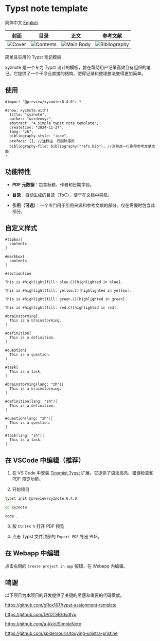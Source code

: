 # Typst note template

简体中文 [English](README.md)

| 封面 | 目录 | 正文 | 参考文献 |
|:--:|:--:|:--:|:--:|
| ![Cover](image/main.png) | ![Contents](image/page-2.png) | ![Main Body](image/page-3.png) | ![Bibliography](image/page-4.png) |

简单且实用的 Typst 笔记模板

xyznote 是一个专为 Typst 设计的模板，旨在帮助用户记录高效且有组织的笔记。它提供了一个干净且直接的结构，使得记录和整理想法变得更加简单。

## 使用

```typ
#import "@preview/xyznote:0.4.0": *

#show: xyznote.with(
  title: "xyznote",
  author: "wardenxyz",
  abstract: "A simple typst note template",
  createtime: "2024-11-27",
  lang: "zh",
  bibliography-style: "ieee",
  preface: [], //注释这一行删除序页
  bibliography-file: bibliography("refs.bib"), //注释这一行删除参考文献页面
)
```

## 功能特性

- **PDF 元数据**：包含标题、作者和日期字段。

- **目录**：自动生成的目录（ToC），便于在文档中导航。

- **引用（可选）**：一个专门用于引用来源和参考文献的部分。仅在需要时包含此部分。

## 自定义样式

```typ
#tipbox[
  contents
]
```

```typ
#markbox[
  contents
]
```

```typ
#sectionline
```

```typ
This is #highlight(fill: blue.C)[highlighted in blue].

This is #highlight(fill: yellow.C)[highlighted in yellow].

This is #highlight(fill: green.C)[highlighted in green].

This is #highlight(fill: red.C)[highlighted in red].
```

```typ
#brainstorming[
  This is a brainstorming.
]
```

```typ
#definition[
  This is a definition.
]
```

```typ
#question[
  This is a question.
]
```

```typ
#task[
  This is a task.
]
```

```typ
#brainstorming(lang: "zh")[
  This is a brainstorming.
]
```

```typ
#definition(lang: "zh")[
  This is a definition.
]
```

```typ
#question(lang: "zh")[
  This is a question.
]
```

```typ
#task(lang: "zh")[
  This is a task.
]
```

## 在 VSCode 中编辑（推荐）

1. 在 VS Code 中安装 [Tinymist Typst](https://marketplace.visualstudio.com/items?itemName=myriad-dreamin.tinymist) 扩展，它提供了语法高亮、错误检查和 PDF 预览功能。

2. 开始项目

```bash
typst init @preview/xyznote:0.4.0
```

```bash
cd xyznote
```

```bash
code .
```

3. 按 `Ctrl+K V` 打开 PDF 预览

4. 点击 Typst 文件顶部的 `Export PDF` 导出 PDF。

## 在 Webapp 中编辑

点击右侧的 `Create project in app` 按钮，在 Webapp 内编辑。

## 鸣谢

以下项目为本项目的开发提供了关键的灵感和重要的代码贡献。

https://github.com/gRox167/typst-assignment-template

https://github.com/DVDTSB/dvdtyp

https://github.com/a-kkiri/SimpleNote

https://github.com/spidersouris/touying-unistra-pristine